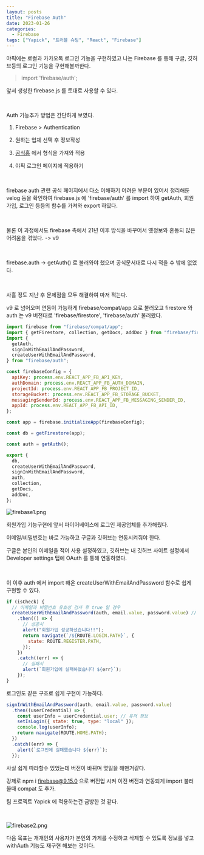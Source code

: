 ```yaml
---
layout: posts
title: "Firebase Auth"
date: 2023-01-26
categories:
  - Firebase
tags: ["Yapick", "트러블 슈팅", "React", "Firebase"]
---
```


야픽에는 로컬과 카카오톡 로그인 기능을 구현하였고 나는 Firebase 를 통해 구글, 깃허브등의 로그인 기능을 구현해볼까한다.

> import 'firebase/auth';

앞서 생성한 firebase.js 를 토대로 사용할 수 있다.

<br>

Auth 기능추가 방법은 간단하게 보였다.

1. Firebase > Authentication

2. 원하는 업체 선택 후 정보작성

3. [공식홈](https://firebase.google.com/docs/auth/web/google-signin?authuser=0) 에서 형식을 가져와 적용

4. 야픽 로그인 페이지에 적용하기

<br>

firebase auth 관련 공식 페이지에서 다소 이해하기 어려운 부분이 있어서 정리해둔 velog 등을 확인하여 firebase.js 에 'firebase/auth' 를 import 하여 getAuth, 회원가입, 로그인 등등의 함수를 가져와 export 하였다.

<br>

물론 이 과정에서도 firebase 측에서 21년 이후 방식을 바꾸어서 옛정보와 혼동되 많은 어려움을 겪었다. -> v9

<br>

firebase.auth -> getAuth() 로 불러와야 했으며 공식문서대로 다시 적을 수 밖에 없었다.

<br>

사흘 정도 지난 후 문제점을 모두 해결하여 마저 적는다.

v9 로 넘어오며 연동이 가능하게 firebase/compat/app 으로 불러오고 firestore 와 auth 는 v9 버전대로 'firebase/firestore', 'firebase/auth' 불러왔다.

```js
import firebase from "firebase/compat/app";
import { getFirestore, collection, getDocs, addDoc } from "firebase/firestore";
import {
  getAuth,
  signInWithEmailAndPassword,
  createUserWithEmailAndPassword,
} from "firebase/auth";

const firebaseConfig = {
  apiKey: process.env.REACT_APP_FB_API_KEY,
  authDomain: process.env.REACT_APP_FB_AUTH_DOMAIN,
  projectId: process.env.REACT_APP_FB_PROJECT_ID,
  storageBucket: process.env.REACT_APP_FB_STORAGE_BUCKET,
  messagingSenderId: process.env.REACT_APP_FB_MESSAGING_SENDER_ID,
  appId: process.env.REACT_APP_FB_API_ID,
};

const app = firebase.initializeApp(firebaseConfig);

const db = getFirestore(app);

const auth = getAuth();

export {
  db,
  createUserWithEmailAndPassword,
  signInWithEmailAndPassword,
  auth,
  collection,
  getDocs,
  addDoc,
};
```

![firebase1.png](/assets/img/firebase1.png)

회원가입 기능구현에 앞서 파이어베이스에 로그인 제공업체를 추가해줬다.

이메일/비밀번호는 바로 가능하고 구글과 깃허브는 연동시켜줘야 한다.

구글은 본인의 이메일을 적어 사용 설정하였고, 깃허브는 내 깃허브 사이트 설정에서 Developer settings 탭에 OAuth 를 통해 연동하였다.

<br>

이 이후 auth 에서 import 해온 createUserWithEmailAndPassword 함수로 쉽게 구현할 수 있다.

```js
if (isCheck) {
  // 이메일과 비밀번호 유효성 검사 후 true 일 경우
  createUserWithEmailAndPassword(auth, email.value, password.value) // 인자로는 auth email password 순으로 넣어주면 된다.
    .then(() => {
      // 성공시
      alert("회원가입 성공하셨습니다!!");
      return navigate(`/${ROUTE.LOGIN.PATH}`, {
        state: ROUTE.REGISTER.PATH,
      });
    })
    .catch((err) => {
      // 실패시
      alert(`회원가입에 실패하였습니다 ${err}`);
    });
}
```

로그인도 같은 구조로 쉽게 구현이 가능하다.

```js
signInWithEmailAndPassword(auth, email.value, password.value)
  .then((userCredential) => {
    const userInfo = userCredential.user; // 유저 정보
    setIsLogin({ state: true, type: "local" });
    console.log(userInfo);
    return navigate(ROUTE.HOME.PATH);
  })
  .catch((err) => {
    alert(`로그인에 실패했습니다 ${err}`);
  });
```

사실 쉽게 따라할수 있었는데 버전이 바뀌며 몇일을 해맨거같다.

강제로 npm i firebase@9.15.0 으로 버전업 시켜 이전 버전과 연동되게 import 불러올때 compat 도 추가.

팀 프로젝트 Yapick 에 적용하는건 금방한 것 같다.

<br>

![firebase2.png](/assets/img/firebase2.png)

다음 목표는 개개인의 사용자가 본인의 가게를 수정하고 삭제할 수 있도록 정보를 넣고 withAuth 기능도 재구현 해보는 것이다.
